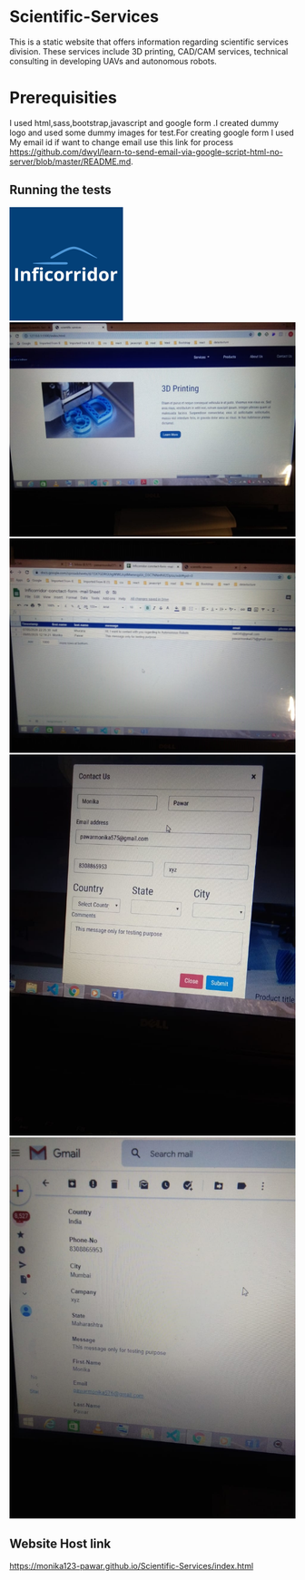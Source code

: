# Scientific-Services
This is a static website that offers information regarding scientific services division. These services include 3D printing, CAD/CAM services, technical consulting in developing UAVs and autonomous robots.
# Prerequisities
 I used html,sass,bootstrap,javascript and google form .I created dummy logo and used some dummy images for test.For creating google form I used My email id if want to change email use this link for process 
 https://github.com/dwyl/learn-to-send-email-via-google-script-html-no-server/blob/master/README.md.

 ## Running the tests
 ![GitHub Logo](/images/logo.png)
 ![GitHub sample test](https://github.com/Monika123-pawar/Scientific-Services/blob/master/images/sampletest4.jpeg)
 ![GitHub sample test](https://github.com/Monika123-pawar/Scientific-Services/blob/master/images/sampletest2.jpeg)
 ![GitHub sample test](https://github.com/Monika123-pawar/Scientific-Services/blob/master/images/sampletest3.jpeg)
 ![GitHub sample test](https://github.com/Monika123-pawar/Scientific-Services/blob/master/images/sampletest.jpeg)
    
## Website Host link
https://monika123-pawar.github.io/Scientific-Services/index.html
